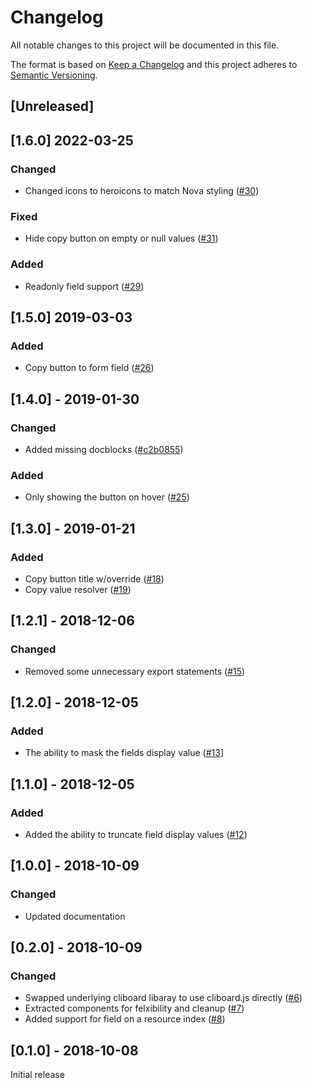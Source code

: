 # Changelog
All notable changes to this project will be documented in this file.

The format is based on [Keep a Changelog](http://keepachangelog.com/en/1.0.0/) and this project adheres to [Semantic Versioning](http://semver.org/spec/v2.0.0.html).

## [Unreleased]

## [1.6.0] 2022-03-25
### Changed
* Changed icons to heroicons to match Nova styling ([#30](https://github.com/sixlive/nova-text-copy-field/issues/30))

### Fixed
* Hide copy button on empty or null values ([#31](https://github.com/sixlive/nova-text-copy-field/issues/31))

### Added
* Readonly field support ([#29](https://github.com/sixlive/nova-text-copy-field/pull/29))

## [1.5.0] 2019-03-03
###  Added
* Copy button to form field ([#26](https://github.com/sixlive/nova-text-copy-field/pull/26))

## [1.4.0] - 2019-01-30
### Changed
* Added missing docblocks ([#c2b0855](https://github.com/sixlive/nova-text-copy-field/commit/c2b08557fcf0299c11489590973ffcb75597ca93))

### Added
* Only showing the button on hover ([#25](https://github.com/sixlive/nova-text-copy-field/pull/25))

## [1.3.0] - 2019-01-21
### Added
* Copy button title w/override ([#18](https://github.com/sixlive/nova-text-copy-field/pull/18))
* Copy value resolver ([#19](https://github.com/sixlive/nova-text-copy-field/pull/19))

## [1.2.1] - 2018-12-06
### Changed
* Removed some unnecessary export statements ([#15](https://github.com/sixlive/nova-text-copy-field/pull/15))

## [1.2.0] - 2018-12-05
### Added
* The ability to mask the fields display value ([#13](https://github.com/sixlive/nova-text-copy-field/pull/13)]

## [1.1.0] - 2018-12-05
### Added
* Added the ability to truncate field display values ([#12](https://github.com/sixlive/nova-text-copy-field/pull/12))

## [1.0.0] - 2018-10-09
### Changed
* Updated documentation

## [0.2.0] - 2018-10-09
### Changed
* Swapped underlying cliboard libaray to use cliboard.js directly ([#6](https://github.com/sixlive/nova-text-copy-field/pull/6))
* Extracted components for felxibility and cleanup ([#7](https://github.com/sixlive/nova-text-copy-field/pull/7))
* Added support for field on a resource index ([#8](https://github.com/sixlive/nova-text-copy-field/pull/8))

## [0.1.0] - 2018-10-08
Initial release
